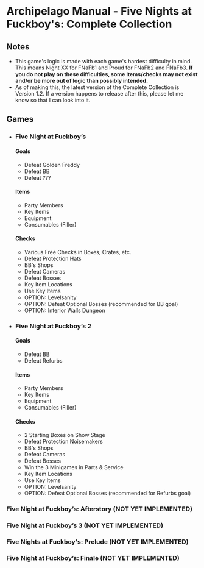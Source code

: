 # Archipelago Manual - Five Nights at Fuckboy's: Complete Collection
## Notes
- This game's logic is made with each game's hardest difficulty in mind. This means Night XX for FNaFb1 and Proud for FNaFb2 and FNaFb3. **If you do not play on these difficulties, some items/checks may not exist and/or be more out of logic than possibly intended.**
- As of making this, the latest version of the Complete Collection is Version 1.2. If a version happens to release after this, please let me know so that I can look into it.
## Games
- ### Five Night at Fuckboy’s
  #### Goals
  - Defeat Golden Freddy
  - Defeat BB
  - Defeat ???
  #### Items
  - Party Members
  - Key Items
  - Equipment
  - Consumables (Filler)
  #### Checks
  - Various Free Checks in Boxes, Crates, etc.
  - Defeat Protection Hats
  - BB's Shops
  - Defeat Cameras
  - Defeat Bosses
  - Key Item Locations
  - Use Key Items
  - OPTION: Levelsanity
  - OPTION: Defeat Optional Bosses (recommended for BB goal)
  - OPTION: Interior Walls Dungeon
- ### Five Night at Fuckboy’s 2
  #### Goals
  - Defeat BB
  - Defeat Refurbs
  #### Items
  - Party Members
  - Key Items
  - Equipment
  - Consumables (Filler)
  #### Checks
  - 2 Starting Boxes on Show Stage
  - Defeat Protection Noisemakers
  - BB's Shops
  - Defeat Cameras
  - Defeat Bosses
  - Win the 3 Minigames in Parts & Service
  - Key Item Locations
  - Use Key Items
  - OPTION: Levelsanity
  - OPTION: Defeat Optional Bosses (recommended for Refurbs goal)
### Five Night at Fuckboy’s: Afterstory (NOT YET IMPLEMENTED)
### Five Night at Fuckboy’s 3 (NOT YET IMPLEMENTED)
### Five Nights at Fuckboy's: Prelude (NOT YET IMPLEMENTED)
### Five Night at Fuckboy’s: Finale (NOT YET IMPLEMENTED)
